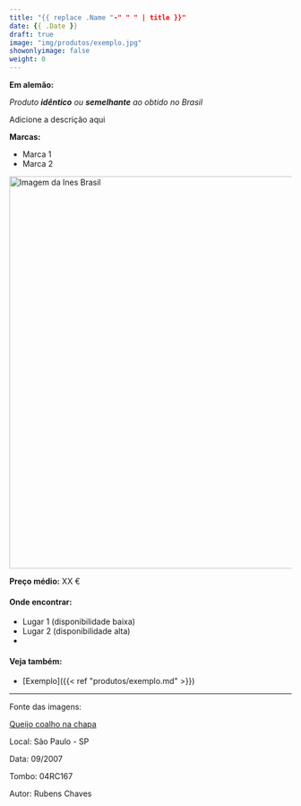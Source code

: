 ```yaml
---
title: "{{ replace .Name "-" " " | title }}"
date: {{ .Date }}
draft: true
image: "img/produtos/exemplo.jpg"
showonlyimage: false
weight: 0
---
```


<!--more-->

**Em alemão:**

_Produto **idêntico** ou **semelhante** ao obtido no Brasil_

Adicione a descrição aqui

**Marcas:**

- Marca 1
- Marca 2

<img src="../../img/produtos/exemplo.jpg" alt="Imagem da Ines Brasil" width="700"/>

**Preço médio:** XX €

#### Onde encontrar:

* Lugar 1 (disponibilidade baixa)
* Lugar 2 (disponibilidade alta)
* 

#### Veja também:

- [Exemplo]({{< ref "produtos/exemplo.md" >}})

---

Fonte das imagens:

[Queijo coalho na chapa](https://www.flickr.com/photos/sescsp/11802757166)

Local: São Paulo - SP

Data: 09/2007

Tombo: 04RC167

Autor: Rubens Chaves
